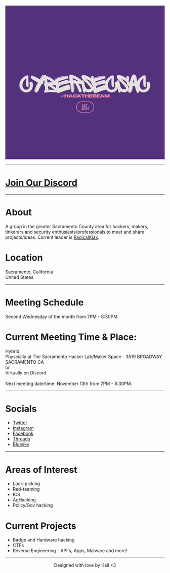 ![ Logo ](./assets/images/HACKTHEBEAM.png)

---

# [Join Our Discord](https://discord.gg/bcXW6vETwH)

---

# About
A group in the greater Sacramento County area for hackers, makers, tinkerers and security enthusiasts/professionals to meet and share projects/ideas. Current leader is [RadicalKjax](https://twitter.com/radicalkjax).

# Location
Sacramento, California\
United States

---

# Meeting Schedule
Second Wednesday of the month from 7PM - 8:30PM.

# Current Meeting Time & Place:
Hybrid:\
Physcially at The Sacramento Hacker Lab/Maker Space - 3519 BROADWAY SACRAMENTO CA\
or\
Virtually on Discord\
\
Next meeting date/time: November 13th from 7PM - 8:30PM.

---

# Socials
* [Twitter](https://twitter.com/CyberSec916)
* [Instagram](https://instagram.com/cybersec916)
* [Facebook](https://facebook.com/profile.php?id=61559952651821)
* [Threads](https://www.threads.net/@cybersec916)
* [Bluesky](https://bsky.app/profile/cybersec916.com)

---

# Areas of Interest
* Lock-picking
* Red-teaming
* ICS
* AgHacking
* Policy/Gov hacking

# Current Projects
* Badge and Hardware hacking
* CTFs
* Reverse Engineering - API's, Apps, Malware and more!

---

<div align="center"> Designed with love by Kali <3
